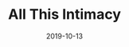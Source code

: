 ---
layout: post
title:  "All This Intimacy"
date:   2019-10-13
categories: Theatre
type: Lighting
thumbnail: 
org: Oberlin Theater Department
show-type: Play
role: Lighting Design
start: 2019-10-04
rank: 
---
